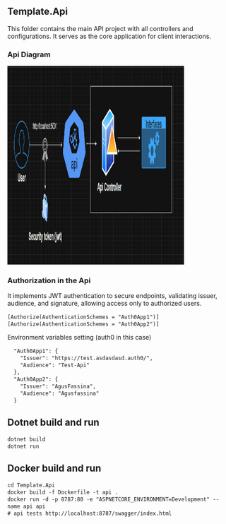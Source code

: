 ## Template.Api
This folder contains the main API project with all controllers and configurations. It serves as the core application for client interactions.

### Api Diagram
<img src="api-diagram.png" alt="Logo del proyecto" width="400" height="450">

### Authorization in the Api
It implements JWT authentication to secure endpoints, validating issuer, audience, and signature, allowing access only to authorized users.
```
[Authorize(AuthenticationSchemes = "Auth0App1")]
[Authorize(AuthenticationSchemes = "Auth0App2")]
```
Environment variables setting (auth0 in this case)
```
  "Auth0App1": {
    "Issuer": "https://test.asdasdasd.auth0/",
    "Audience": "Test-Api"
  },
  "Auth0App2": {
    "Issuer": "AgusFassina",
    "Audience": "Agusfassina"
  }
```

## Dotnet build and run
```
dotnet build
dotnet run
```

## Docker build and run

```
cd Template.Api
docker build -f Dockerfile -t api .
docker run -d -p 8787:80 -e "ASPNETCORE_ENVIRONMENT=Development" --name api api
# api tests http://localhost:8787/swagger/index.html
```


